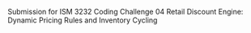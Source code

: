 Submission for ISM 3232 Coding Challenge 04 
Retail Discount Engine: Dynamic Pricing Rules and Inventory Cycling
